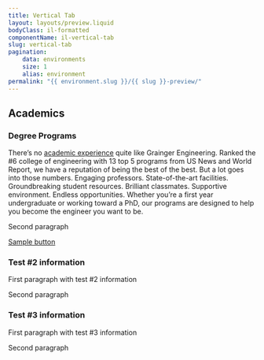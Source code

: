```yaml
---
title: Vertical Tab
layout: layouts/preview.liquid
bodyClass: il-formatted
componentName: il-vertical-tab
slug: vertical-tab
pagination:
    data: environments
    size: 1
    alias: environment
permalink: "{{ environment.slug }}/{{ slug }}-preview/"
---
```

<div class="template-information" data-name="default">
<h2 slot="title">Academics</h2>
    <il-vertical-tab-panel>
        <h3 slot="header">Degree Programs</h3>
        <p>There’s no <a href="#">academic experience</a> quite like Grainger Engineering. Ranked the #6 college of engineering with 13 top 5 programs from US News and World Report, we have a reputation of being the best of the best. But a lot goes into those numbers. Engaging professors. State-of-the-art facilities. Groundbreaking student resources. Brilliant classmates. Supportive environment. Endless opportunities. Whether you’re a first year undergraduate or working toward a PhD, our programs are designed to help you become the engineer you want to be.</p>
        <p>Second paragraph</p>
        <p><a href="#" class="il-button il-theme-blue">Sample button</a></p>
    </il-vertical-tab-panel>
    <il-vertical-tab-panel>
        <h3 slot="header">Test #2 information</h3>
        <p>First paragraph with test #2 information</p>
        <p>Second paragraph</p>
    </il-vertical-tab-panel>
    <il-vertical-tab-panel>
        <h3 slot="header">Test #3 information</h3>
        <p>First paragraph with test #3 information</p>
        <p>Second paragraph</p>
    </il-vertical-tab-panel>
</div>

